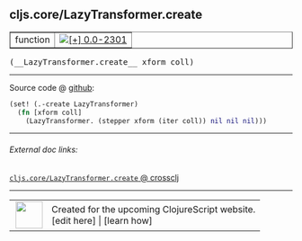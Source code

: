 ## cljs.core/LazyTransformer.create



 <table border="1">
<tr>
<td>function</td>
<td><a href="https://github.com/cljsinfo/cljs-api-docs/tree/0.0-2301"><img valign="middle" alt="[+] 0.0-2301" title="Added in 0.0-2301" src="https://img.shields.io/badge/+-0.0--2301-lightgrey.svg"></a> </td>
</tr>
</table>


 <samp>
(__LazyTransformer.create__ xform coll)<br>
</samp>

---







Source code @ [github](https://github.com/clojure/clojurescript/blob/r3165/src/cljs/cljs/core.cljs#L3548-L3550):

```clj
(set! (.-create LazyTransformer)
  (fn [xform coll]
    (LazyTransformer. (stepper xform (iter coll)) nil nil nil)))
```

<!--
Repo - tag - source tree - lines:

 <pre>
clojurescript @ r3165
└── src
    └── cljs
        └── cljs
            └── <ins>[core.cljs:3548-3550](https://github.com/clojure/clojurescript/blob/r3165/src/cljs/cljs/core.cljs#L3548-L3550)</ins>
</pre>

-->

---



###### External doc links:

[`cljs.core/LazyTransformer.create` @ crossclj](http://crossclj.info/fun/cljs.core.cljs/LazyTransformer.create.html)<br>

---

 <table>
<tr><td>
<img valign="middle" align="right" width="48px" src="http://i.imgur.com/Hi20huC.png">
</td><td>
Created for the upcoming ClojureScript website.<br>
[edit here] | [learn how]
</td></tr></table>

[edit here]:https://github.com/cljsinfo/cljs-api-docs/blob/master/cljsdoc/cljs.core_LazyTransformerDOTcreate.cljsdoc
[learn how]:https://github.com/cljsinfo/cljs-api-docs/wiki/cljsdoc-files

<!--

This information was too distracting to show to readers, but I'll leave it
commented here since it is helpful to:

- pretty-print the data used to generate this document
- and show how to retrieve that data



The API data for this symbol:

```clj
{:ns "cljs.core",
 :name "LazyTransformer.create",
 :signature ["[xform coll]"],
 :history [["+" "0.0-2301"]],
 :parent-type "LazyTransformer",
 :type "function",
 :full-name-encode "cljs.core_LazyTransformerDOTcreate",
 :source {:code "(set! (.-create LazyTransformer)\n  (fn [xform coll]\n    (LazyTransformer. (stepper xform (iter coll)) nil nil nil)))",
          :title "Source code",
          :repo "clojurescript",
          :tag "r3165",
          :filename "src/cljs/cljs/core.cljs",
          :lines [3548 3550]},
 :full-name "cljs.core/LazyTransformer.create"}

```

Retrieve the API data for this symbol:

```clj
;; from Clojure REPL
(require '[clojure.edn :as edn])
(-> (slurp "https://raw.githubusercontent.com/cljsinfo/cljs-api-docs/catalog/cljs-api.edn")
    (edn/read-string)
    (get-in [:symbols "cljs.core/LazyTransformer.create"]))
```

-->
